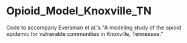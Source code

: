 # Opioid_Model_Knoxville_TN
Code to accompany Eversman et al.'s "A modeling study of the opioid epidemic for vulnerable communities in Knoxville, Tennessee."
